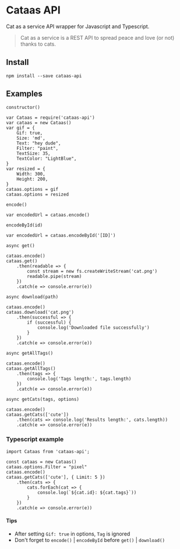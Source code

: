 # Cataas API

Cat as a service API wrapper for Javascript and Typescript.

> Cat as a service is a REST API to spread peace and love (or not) thanks to cats.

## Install

`npm install --save cataas-api`

## Examples

`constructor()`

```JS
var Cataas = require('cataas-api')
var cataas = new Cataas()
var gif = {
    Gif: true,
    Size: 'md',
    Text: "hey dude",
    Filter: "paint",
    TextSize: 35,
    TextColor: "LightBlue",
}
var resized = {
    Width: 300,
    Height: 200,
}
cataas.options = gif
cataas.options = resized
```

`encode()`

```JS
var encodedUrl = cataas.encode()
```

`encodeById(id)`

```JS
var encodedUrl = cataas.encodeById('[ID]')
```

`async get()`

```JS
cataas.encode()
cataas.get()
    .then(readable => {
        const stream = new fs.createWriteStream('cat.png')
        readable.pipe(stream)
    })
    .catch(e => console.error(e))
```

`async download(path)`

```JS
cataas.encode()
cataas.download('cat.png')
    .then(successful => {
        if (successful) {
            console.log('Downloaded file successfully')
        }
    })
    .catch(e => console.error(e))
```

`async getAllTags()`

```JS
cataas.encode()
cataas.getAllTags()
    .then(tags => {
        console.log('Tags length:', tags.length)
    })
    .catch(e => console.error(e))
```

`async getCats(tags, options)`

```JS
cataas.encode()
cataas.getCats(['cute'])
    .then(cats => console.log('Results length:', cats.length))
    .catch(e => console.error(e))
```

### Typescript example

```TS
import Cataas from 'cataas-api';

const cataas = new Cataas()
cataas.options.Filter = "pixel"
cataas.encode()
cataas.getCats(['cute'], { Limit: 5 })
    .then(cats => {
        cats.forEach(cat => {
            console.log(`${cat.id}: ${cat.tags}`))
        }
    })
    .catch(e => console.error(e))
```

#### Tips

+ After setting `Gif: true` in options, `Tag` is ignored
+ Don't forget to `encode()` | `encodeById` before `get()` | `download()`
